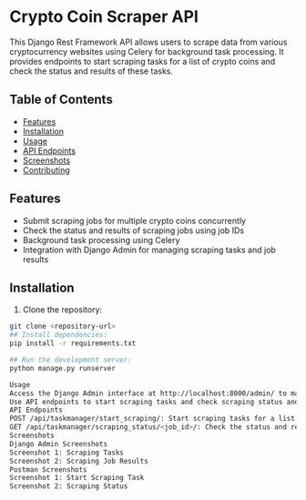 # Crypto Coin Scraper API

This Django Rest Framework API allows users to scrape data from various cryptocurrency websites using Celery for background task processing. It provides endpoints to start scraping tasks for a list of crypto coins and check the status and results of these tasks.

## Table of Contents

- [Features](#features)
- [Installation](#installation)
- [Usage](#usage)
- [API Endpoints](#api-endpoints)
- [Screenshots](#screenshots)
- [Contributing](#contributing)


## Features

- Submit scraping jobs for multiple crypto coins concurrently
- Check the status and results of scraping jobs using job IDs
- Background task processing using Celery
- Integration with Django Admin for managing scraping tasks and job results

## Installation

1. Clone the repository:

```bash
git clone <repository-url>
## Install dependencies:
pip install -r requirements.txt

## Run the development server:
python manage.py runserver

Usage
Access the Django Admin interface at http://localhost:8000/admin/ to manage scraping tasks and view job results.
Use API endpoints to start scraping tasks and check scraping status and results.
API Endpoints
POST /api/taskmanager/start_scraping/: Start scraping tasks for a list of crypto coins.
GET /api/taskmanager/scraping_status/<job_id>/: Check the status and results of scraping tasks for a specific job ID.
Screenshots
Django Admin Screenshots
Screenshot 1: Scraping Tasks
Screenshot 2: Scraping Job Results
Postman Screenshots
Screenshot 1: Start Scraping Task
Screenshot 2: Scraping Status
